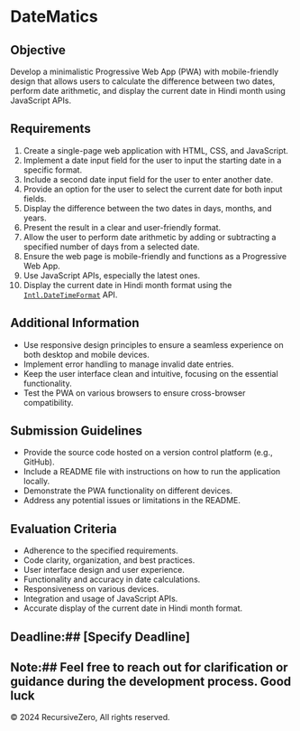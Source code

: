# DateMatics

## Objective

Develop a minimalistic Progressive Web App (PWA) with mobile-friendly design that allows users to calculate the difference between two dates, perform date arithmetic, and display the current date in Hindi month using JavaScript APIs.

## Requirements

1. Create a single-page web application with HTML, CSS, and JavaScript.
2. Implement a date input field for the user to input the starting date in a specific format.
3. Include a second date input field for the user to enter another date.
4. Provide an option for the user to select the current date for both input fields.
5. Display the difference between the two dates in days, months, and years.
6. Present the result in a clear and user-friendly format.
7. Allow the user to perform date arithmetic by adding or subtracting a specified number of days from a selected date.
8. Ensure the web page is mobile-friendly and functions as a Progressive Web App.
9. Use JavaScript APIs, especially the latest ones.
10. Display the current date in Hindi month format using the [`Intl.DateTimeFormat`][1] API.

## Additional Information

- Use responsive design principles to ensure a seamless experience on both desktop and mobile devices.
- Implement error handling to manage invalid date entries.
- Keep the user interface clean and intuitive, focusing on the essential functionality.
- Test the PWA on various browsers to ensure cross-browser compatibility.

## Submission Guidelines

- Provide the source code hosted on a version control platform (e.g., GitHub).
- Include a README file with instructions on how to run the application locally.
- Demonstrate the PWA functionality on different devices.
- Address any potential issues or limitations in the README.

## Evaluation Criteria

- Adherence to the specified requirements.
- Code clarity, organization, and best practices.
- User interface design and user experience.
- Functionality and accuracy in date calculations.
- Responsiveness on various devices.
- Integration and usage of JavaScript APIs.
- Accurate display of the current date in Hindi month format.

## Deadline:##  [Specify Deadline]

## Note:##  Feel free to reach out for clarification or guidance during the development process. Good luck

[1]: https://developer.mozilla.org/en-US/docs/Web/JavaScript/Reference/Global_Objects/Intl/DateTimeFormat

&copy; 2024 RecursiveZero, All rights reserved.
